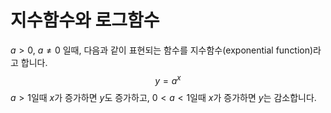 # 지수함수와 로그함수

$a>0$, $a \ne 0$ 일때, 다음과 같이 표현되는 함수를 지수함수(exponential function)라고 합니다.
$$
y = a^x
$$
$a > 1$일때 $x$가 증가하면 $y$도 증가하고, $0 < a < 1$일때 $x$가 증가하면 $y$는 감소합니다.

